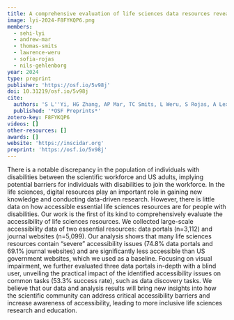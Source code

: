 ```yaml
---
title: A comprehensive evaluation of life sciences data resources reveals significant accessibility barriers
image: lyi-2024-F8FYKQP6.png
members:
  - sehi-lyi
  - andrew-mar
  - thomas-smits
  - lawrence-weru
  - sofia-rojas
  - nils-gehlenborg
year: 2024
type: preprint
publisher: 'https://osf.io/5v98j'
doi: 10.31219/osf.io/5v98j
cite:
  authors: 'S L''Yi, HG Zhang, AP Mar, TC Smits, L Weru, S Rojas, A Lex, N Gehlenborg'
  published: '*OSF Preprints*'
zotero-key: F8FYKQP6
videos: []
other-resources: []
awards: []
website: 'https://inscidar.org'
preprint: 'https://osf.io/5v98j'
---
```

There is a notable discrepancy in the population of individuals with disabilities between the scientific workforce and US adults, implying potential barriers for individuals with disabilities to join the workforce. In the life sciences, digital resources play an important role in gaining new knowledge and conducting data-driven research. However, there is little data on how accessible essential life sciences resources are for people with disabilities. Our work is the first of its kind to comprehensively evaluate the accessibility of life sciences resources. We collected large-scale accessibility data of two essential resources: data portals (n=3,112) and journal websites (n=5,099). Our analysis shows that many life sciences resources contain “severe” accessibility issues (74.8% data portals and 69.1% journal websites) and are significantly less accessible than US government websites, which we used as a baseline. Focusing on visual impairment, we further evaluated three data portals in-depth with a blind user, unveiling the practical impact of the identified accessibility issues on common tasks (53.3% success rate), such as data discovery tasks. We believe that our data and analysis results will bring new insights into how the scientific community can address critical accessibility barriers and increase awareness of accessibility, leading to more inclusive life sciences research and education.
